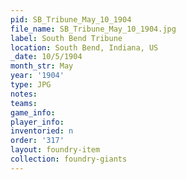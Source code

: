 ```yaml
---
pid: SB_Tribune_May_10_1904
file_name: SB_Tribune_May_10_1904.jpg
label: South Bend Tribune
location: South Bend, Indiana, US
_date: 10/5/1904
month_str: May
year: '1904'
type: JPG
notes: 
teams: 
game_info: 
player_info: 
inventoried: n
order: '317'
layout: foundry-item
collection: foundry-giants
---
```

